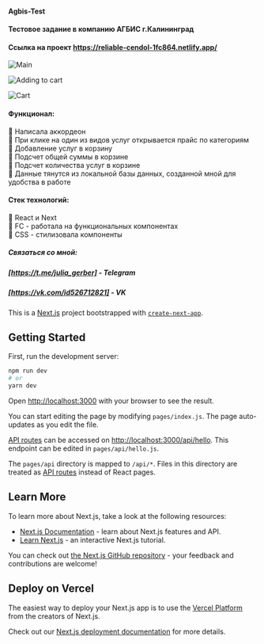 #### Agbis-Test
#### Тестовое задание в компанию АГБИС г.Калининград
#### Ссылка на проект https://reliable-cendol-1fc864.netlify.app/

![Main](https://user-images.githubusercontent.com/99066910/190963017-a48ecabc-541c-4b24-be2c-36d79fee2016.png)

![Adding to cart](https://user-images.githubusercontent.com/99066910/190963041-43cc52b8-b06c-43eb-a1fb-16fcfb117de5.png)

![Cart](https://user-images.githubusercontent.com/99066910/190963053-17b45804-68b4-468b-8b02-6f21d46d4a31.png)


#### Функционал:
:star2: Написала аккордеон <br>
:star2: При клике на один из видов услуг открывается прайс по категориям <br>
:star2: Добавление услуг в корзину <br>
:star2: Подсчет общей суммы в корзине <br>
:star2: Подсчет количества услуг в корзине <br>
:star2: Данные тянутся из локальной базы данных, созданной мной для удобства в работе <br>

#### Cтек технологий:

:star2: React и Next <br>
:star2: FC - работала на функциональных компонентах <br>
:star2: CSS - стилизовала компоненты <br>

##### Связаться со мной: 
##### [https://t.me/julia_gerber] - Telegram
##### [https://vk.com/id526712821] - VK


This is a [Next.js](https://nextjs.org/) project bootstrapped with [`create-next-app`](https://github.com/vercel/next.js/tree/canary/packages/create-next-app).

## Getting Started

First, run the development server:

```bash
npm run dev
# or
yarn dev
```

Open [http://localhost:3000](http://localhost:3000) with your browser to see the result.

You can start editing the page by modifying `pages/index.js`. The page auto-updates as you edit the file.

[API routes](https://nextjs.org/docs/api-routes/introduction) can be accessed on [http://localhost:3000/api/hello](http://localhost:3000/api/hello). This endpoint can be edited in `pages/api/hello.js`.

The `pages/api` directory is mapped to `/api/*`. Files in this directory are treated as [API routes](https://nextjs.org/docs/api-routes/introduction) instead of React pages.

## Learn More

To learn more about Next.js, take a look at the following resources:

- [Next.js Documentation](https://nextjs.org/docs) - learn about Next.js features and API.
- [Learn Next.js](https://nextjs.org/learn) - an interactive Next.js tutorial.

You can check out [the Next.js GitHub repository](https://github.com/vercel/next.js/) - your feedback and contributions are welcome!

## Deploy on Vercel

The easiest way to deploy your Next.js app is to use the [Vercel Platform](https://vercel.com/new?utm_medium=default-template&filter=next.js&utm_source=create-next-app&utm_campaign=create-next-app-readme) from the creators of Next.js.

Check out our [Next.js deployment documentation](https://nextjs.org/docs/deployment) for more details.
